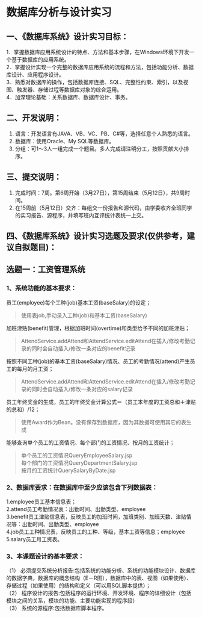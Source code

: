 # 数据库分析与设计实习

## 一、《数据库系统》设计实习目标：

1．掌握数据库应用系统设计的特点、方法和基本步骤，在Windows环境下开发一个基于数据库的应用系统。</br>
2．掌握设计实现一个完整的数据库应用系统的流程和方法，包括功能分析、数据库设计、应用程序设计。</br>
3．熟悉对数据库的操作，包括数据库连接、SQL、完整性约束、索引，以及视图、触发器、存储过程等数据库对象的综合运用。</br>
4．加深理论基础：关系数据库、数据库设计、事务。</br>

## 二、开发说明：

1. 语言：开发语言有JAVA、VB、VC、PB、C#等，选择任意个人熟悉的语言。</br>
2. 数据库：使用Oracle、My SQL等数据库。</br>
3. 分组：可1～3人一组完成一个题目。多人完成请注明分工，按照贡献大小排序。</br>

## 三、提交说明：

1. 完成时间：7周。第6周开始（3月27日），第15周结束（5月12日），共9周时间。</br>
2. 在15周前（5月12日）交齐：每组交一份报告和源代码，由学委收齐全班同学的实习报告、源程序，并填写班内互评统计表统一上交。</br>

## 四、《数据库系统》设计实习选题及要求(仅供参考，建议自拟题目)：

## 选题一：工资管理系统

### 1、系统功能的基本要求：</br>

员工(employee)每个工种(job)基本工资(baseSalary)的设定；</br>
>使用表job,手动录入工种(job)和基本工资(baseSalary)</br>

加班津贴(benefit)管理，根据加班时间(overtime)和类型给予不同的加班津贴；</br>
>AttendService.addAttend和AttendService.editAttend在插入/修改考勤记录的同时会自动插入/修改一条对应的benefit记录</br>

按照不同工种(job)的基本工资(baseSalary)情况、员工的考勤情况(attend)产生员工的每月的月工资；</br>
>AttendService.addAttend和AttendService.editAttend在插入/修改考勤记录的同时会自动插入/修改一条对应的salary记录</br>

员工年终奖金的生成，员工的年终奖金计算公式＝（员工本年度的工资总和＋津贴的总和）/12；</br>
>使用Award作为Bean。没有保存到数据库，因为其数据可使用其它的表生成</br>

能够查询单个员工的工资情况、每个部门的工资情况、按月的工资统计；</br>
>单个员工的工资情况QueryEmployeeSalary.jsp</br>
>每个部门的工资情况QueryDepartmentSalary.jsp</br>
>按月的工资统计QuerySalaryByDate.jsp</br>


### 2、数据库要求：在数据库中至少应该包含下列数据表：

1.employee员工基本信息表；</br>
2.attend员工考勤情况表：出勤时间、出勤类型、employee</br>
3.benefit员工津贴信息表，反映员工的加班时间，加班类别、加班天数、津贴情况等：出勤时间、出勤类型、employee</br>
4.job员工工种情况表，反映员工的工种、等级，基本工资等信息；employee</br>
5.salary员工月工资表。</br>


### 3、本课题设计的基本要求：

（1）	必须提交系统分析报告:包括系统的功能分析、系统的功能模块设计、数据库的数据字典，数据库的概念结构（E－R图），数据库中的表、视图（如果使用）、存储过程（如果使用）的结构和定义（可以用SQL脚本提供）；</br>
（2）	程序设计的报告:包括程序的运行环境、开发环境、程序的详细设计（包括模块之间的关系，模块的功能、主要功能实现的程序段）</br>
（3）	系统的源程序:包括数据库脚本程序。</br>
